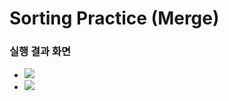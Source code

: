 # Sorting Practice (Merge)
### 실행 결과 화면
- ![](https://github.com/kajj8808/kmu-data-structure-couse/assets/71279997/9e53f90e-d71c-44a1-ac79-ba8f944e8959)
- ![](https://github.com/kajj8808/kmu-data-structure-couse/assets/71279997/800b01fe-99bc-4fd6-ac35-75d24db9bb12)
